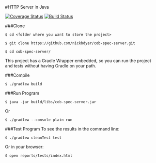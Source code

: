 #HTTP Server in Java

[![Coverage Status](https://coveralls.io/repos/github/nickbdyer/cob-spec-server/badge.svg?branch=master)](https://coveralls.io/github/nickbdyer/cob-spec-server?branch=master) [![Build Status](https://travis-ci.org/nickbdyer/cob-spec-server.svg?branch=master)](https://travis-ci.org/nickbdyer/cob-spec-server)

###Clone

```shell
$ cd <folder where you want to store the project>

$ git clone https://github.com/nickbdyer/cob-spec-server.git

$ cd cob-spec-server/
```

This project has a Gradle Wrapper embedded, so you can run the project and tests without having Gradle on your path.

###Compile
```shell
$ ./gradlew build
```

###Run Program
```shell
$ java -jar build/libs/cob-spec-server.jar
```
Or
```shell
$ ./gradlew --console plain run
```

###Test Program
To see the results in the command line:
```shell
$ ./gradlew cleanTest test
```
Or in your browser:
```shell
$ open reports/tests/index.html
```



